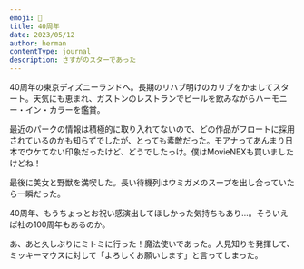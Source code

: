 ```yaml
---
emoji: 🎠
title: 40周年
date: 2023/05/12
author: herman
contentType: journal
description: さすがのスターであった
---
```

40周年の東京ディズニーランドへ。長期のリハブ明けのカリブをかましてスタート。天気にも恵まれ、ガストンのレストランでビールを飲みながらハーモニー・イン・カラーを鑑賞。

最近のパークの情報は積極的に取り入れてないので、どの作品がフロートに採用されているのかも知らずでしたが、とっても素敵だった。モアナってあんまり日本でウケてない印象だったけど、どうでしたっけ。僕はMovieNEXも買いましたけどね！

最後に美女と野獣を満喫した。長い待機列はウミガメのスープを出し合っていたら一瞬だった。

40周年、もうちょっとお祝い感演出してほしかった気持ちもあり...。そういえば社の100周年もあるのか。

あ、あと久しぶりにミトミに行った！魔法使いであった。人見知りを発揮して、ミッキーマウスに対して「よろしくお願いします」と言ってしまった。

